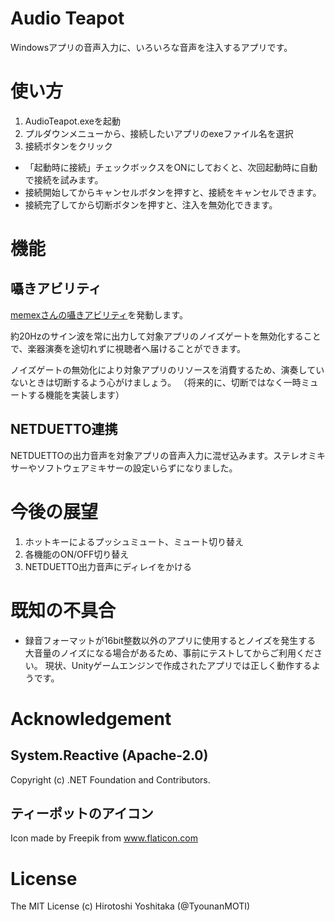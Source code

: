 # Audio Teapot
Windowsアプリの音声入力に、いろいろな音声を注入するアプリです。

# 使い方
1. AudioTeapot.exeを起動
2. プルダウンメニューから、接続したいアプリのexeファイル名を選択
3. 接続ボタンをクリック

- 「起動時に接続」チェックボックスをONにしておくと、次回起動時に自動で接続を試みます。
- 接続開始してからキャンセルボタンを押すと、接続をキャンセルできます。
- 接続完了してから切断ボタンを押すと、注入を無効化できます。

# 機能
## 囁きアビリティ
[memexさんの囁きアビリティ](https://memex.booth.pm/items/1177208)を発動します。

約20Hzのサイン波を常に出力して対象アプリのノイズゲートを無効化することで、楽器演奏を途切れずに視聴者へ届けることができます。

ノイズゲートの無効化により対象アプリのリソースを消費するため、演奏していないときは切断するよう心がけましょう。
（将来的に、切断ではなく一時ミュートする機能を実装します）

## NETDUETTO連携
NETDUETTOの出力音声を対象アプリの音声入力に混ぜ込みます。ステレオミキサーやソフトウェアミキサーの設定いらずになりました。

# 今後の展望
1. ホットキーによるプッシュミュート、ミュート切り替え
2. 各機能のON/OFF切り替え
3. NETDUETTO出力音声にディレイをかける

# 既知の不具合
- 録音フォーマットが16bit整数以外のアプリに使用するとノイズを発生する
  大音量のノイズになる場合があるため、事前にテストしてからご利用ください。
  現状、Unityゲームエンジンで作成されたアプリでは正しく動作するようです。

# Acknowledgement
## System.Reactive (Apache-2.0)
Copyright (c) .NET Foundation and Contributors.

## ティーポットのアイコン
Icon made by Freepik from www.flaticon.com 

# License
The MIT License (c) Hirotoshi Yoshitaka (@TyounanMOTI)
